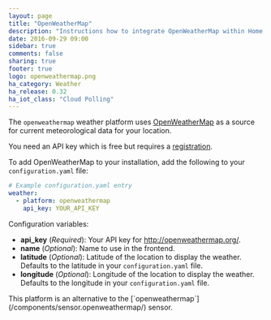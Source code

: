 ```yaml
---
layout: page
title: "OpenWeatherMap"
description: "Instructions how to integrate OpenWeatherMap within Home Assistant."
date: 2016-09-29 09:00
sidebar: true
comments: false
sharing: true
footer: true
logo: openweathermap.png
ha_category: Weather
ha_release: 0.32
ha_iot_class: "Cloud Polling"
---
```


The `openweathermap` weather platform uses [OpenWeatherMap](http://openweathermap.org/) as a source for current meteorological data for your location.

You need an API key which is free but requires a [registration](http://home.openweathermap.org/users/sign_up).

To add OpenWeatherMap to your installation, add the following to your `configuration.yaml` file:

```yaml
# Example configuration.yaml entry
weather:
  - platform: openweathermap
    api_key: YOUR_API_KEY
```

Configuration variables:

- **api_key** (*Required*): Your API key for http://openweathermap.org/.
- **name** (*Optional*): Name to use in the frontend.
- **latitude** (*Optional*): Latitude of the location to display the weather. Defaults to the latitude in your `configuration.yaml` file. 
- **longitude** (*Optional*): Longitude of the location to display the weather. Defaults to the longitude in your `configuration.yaml` file.

<p class='note'>
This platform is an alternative to the [`openweathermap`](/components/sensor.openweathermap/) sensor. 
</p>
